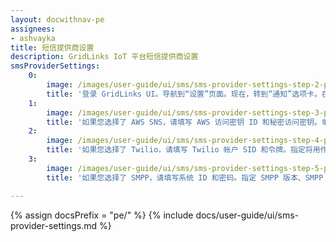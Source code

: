 ```yaml
---
layout: docwithnav-pe
assignees:
- ashvayka
title: 短信提供商设置
description: GridLinks IoT 平台短信提供商设置
smsProviderSettings:
    0:
        image: /images/user-guide/ui/sms/sms-provider-settings-step-2-pe.png
        title: '登录 GridLinks UI。导航到“设置”页面。现在，转到“通知”选项卡。在此窗口中，选择一个可用的提供商：AWS SNS Twilio 或 SMPP；'
    1:
        image: /images/user-guide/ui/sms/sms-provider-settings-step-3-pe.png
        title: '如果您选择了 AWS SNS，请填写 AWS 访问密钥 ID 和秘密访问密钥。单击“保存”按钮；'
    2:
        image: /images/user-guide/ui/sms/sms-provider-settings-step-4-pe.png
        title: '如果您选择了 Twilio，请填写 Twilio 帐户 SID 和令牌。指定将用作“发件人”的电话号码。单击“保存”按钮；'
    3:
        image: /images/user-guide/ui/sms/sms-provider-settings-step-5-pe.png
        title: '如果您选择了 SMPP，请填写系统 ID 和密码。指定 SMPP 版本、SMPP 主机和端口。单击“保存”按钮。'

---
```


{% assign docsPrefix = "pe/" %}
{% include docs/user-guide/ui/sms-provider-settings.md %}